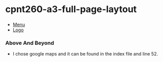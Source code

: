 # cpnt260-a3-full-page-laytout

### 
- [Menu](https://youtu.be/urol_SD1wz4?si=QzyV1Vx0hBobhlfd)
- [Logo](https://www.tutorialspoint.com/css/css_positioning.htm#:~:text=Absolute%20Positioning&text=top%2Dleft%20corner.-,You%20can%20use%20two%20values%20top%20and%20left%20along%20with,a%20negative%20value%20for%20top.)


### Above And Beyond 
- I chose google maps and it can be found in the index file and line 52.